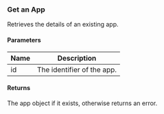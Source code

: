 ### Get an App

Retrieves the details of an existing app.

#### Parameters

<table>
    <thead>
        <tr>
            <th>Name</th>
            <th>Description</th>
        </tr>
    </thead>
    <tbody>
        <tr>
            <td>id</td>
            <td>The identifier of the app.</td>
        </tr>
    </tbody>
</table>

#### Returns

The app object if it exists, otherwise returns an error.

